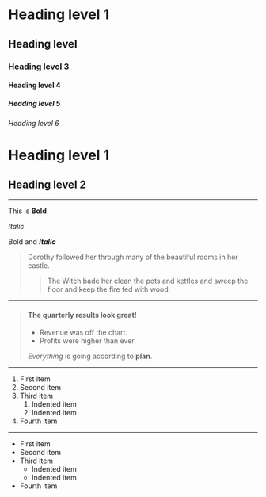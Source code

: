 # Heading level 1

## Heading level 

### Heading level 3

#### Heading level 4

##### Heading level 5

###### Heading level 6

Heading level 1
===============

Heading level 2
---------------

---------------

This is **Bold**

*Italic*

Bold and ***Italic***

> Dorothy followed her through many of the beautiful rooms in her castle.
>> The Witch bade her clean the pots and kettles and sweep the floor and keep the fire fed with wood.

-------------------

> #### The quarterly results look great!
>
> - Revenue was off the chart.
> - Profits were higher than ever.
>
>  *Everything* is going according to **plan**.

--------------------

1. First item
2. Second item
3. Third item
    1. Indented item
    2. Indented item
4. Fourth item

--------------------

- First item
- Second item
- Third item
    - Indented item
    - Indented item
- Fourth item
